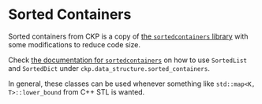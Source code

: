 # Sorted Containers

Sorted containers from CKP is a copy of [the `sortedcontainers` library](https://grantjenks.com/docs/sortedcontainers/) with some modifications to reduce code size.

Check [the documentation for `sortedcontainers`](https://grantjenks.com/docs/sortedcontainers/introduction.html) on how to use `SortedList` and `SortedDict` under `ckp.data_structure.sorted_containers`.

In general, these classes can be used whenever something like `std::map<K, T>::lower_bound` from C++ STL is wanted.